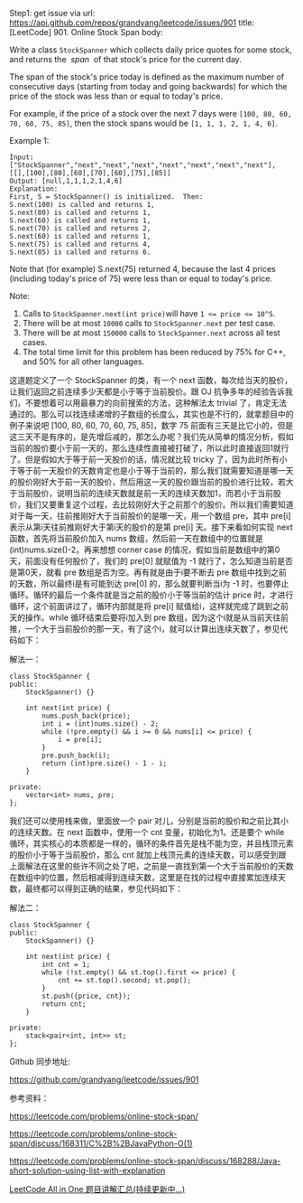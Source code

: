 Step1: get issue via url: https://api.github.com/repos/grandyang/leetcode/issues/901 
 title:[LeetCode] 901. Online Stock Span 
 body:  
   


Write a class `StockSpanner` which collects daily price quotes for some stock, and returns the  _span_  of that stock's price for the current day.

The span of the stock's price today is defined as the maximum number of consecutive days (starting from today and going backwards) for which the price of the stock was less than or equal to today's price.

For example, if the price of a stock over the next 7 days were `[100, 80, 60, 70, 60, 75, 85]`, then the stock spans would be `[1, 1, 1, 2, 1, 4, 6]`.

Example 1:
    
    
    Input: ["StockSpanner","next","next","next","next","next","next","next"], [[],[100],[80],[60],[70],[60],[75],[85]]
    Output: [null,1,1,1,2,1,4,6]
    Explanation:
    First, S = StockSpanner() is initialized.  Then:
    S.next(100) is called and returns 1,
    S.next(80) is called and returns 1,
    S.next(60) is called and returns 1,
    S.next(70) is called and returns 2,
    S.next(60) is called and returns 1,
    S.next(75) is called and returns 4,
    S.next(85) is called and returns 6.

Note that (for example) S.next(75) returned 4, because the last 4 prices  
(including today's price of 75) were less than or equal to today's price.

Note:

  1. Calls to `StockSpanner.next(int price)`will have `1 <= price <= 10^5`.
  2. There will be at most `10000` calls to `StockSpanner.next` per test case.
  3. There will be at most `150000` calls to `StockSpanner.next` across all test cases.
  4. The total time limit for this problem has been reduced by 75% for C++, and 50% for all other languages.



  
  
这道题定义了一个 StockSpanner 的类，有一个 next 函数，每次给当天的股价，让我们返回之前连续多少天都是小于等于当前股价。跟 OJ 抗争多年的经验告诉我们，不要想着可以用最暴力的向前搜索的方法，这种解法太 trivial 了，肯定无法通过的。那么可以找连续递增的子数组的长度么，其实也是不行的，就拿题目中的例子来说吧 [100, 80, 60, 70, 60, 75, 85]，数字 75 前面有三天是比它小的，但是这三天不是有序的，是先增后减的，那怎么办呢？我们先从简单的情况分析，假如当前的股价要小于前一天的，那么连续性直接被打破了，所以此时直接返回1就行了。但是假如大于等于前一天股价的话，情况就比较 tricky 了，因为此时所有小于等于前一天股价的天数肯定也是小于等于当前的，那么我们就需要知道是哪一天的股价刚好大于前一天的股价，然后用这一天的股价跟当前的股价进行比较，若大于当前股价，说明当前的连续天数就是前一天的连续天数加1，而若小于当前股价，我们又要重复这个过程，去比较刚好大于之前那个的股价。所以我们需要知道对于每一天，往前推刚好大于当前股价的是哪一天，用一个数组 pre，其中 pre[i] 表示从第i天往前推刚好大于第i天的股价的是第 pre[i] 天。接下来看如何实现 next 函数，首先将当前股价加入 nums 数组，然后前一天在数组中的位置就是 (int)nums.size()-2。再来想想 corner case 的情况，假如当前是数组中的第0天，前面没有任何股价了，我们的 pre[0] 就赋值为 -1 就行了，怎么知道当前是否是第0天，就看 pre 数组是否为空。再有就是由于i要不断去 pre 数组中找到之前的天数，所以最终i是有可能到达 pre[0] 的，那么就要判断当i为 -1 时，也要停止循环。循环的最后一个条件就是当之前的股价小于等当前的估计 price 时，才进行循环，这个前面讲过了，循环内部就是将 pre[i] 赋值给i，这样就完成了跳到之前天的操作。while 循环结束后要将i加入到 pre 数组，因为这个i就是从当前天往前推，一个大于当前股价的那一天，有了这个i，就可以计算出连续天数了，参见代码如下：

  
  
解法一：
    
    
    class StockSpanner {
    public:
        StockSpanner() {}
        
        int next(int price) {
            nums.push_back(price);
            int i = (int)nums.size() - 2;
            while (!pre.empty() && i >= 0 && nums[i] <= price) {
                i = pre[i];
            }
            pre.push_back(i);
            return (int)pre.size() - 1 - i;
        }
    
    private:
        vector<int> nums, pre;
    };

  
  
我们还可以使用栈来做，里面放一个 pair 对儿，分别是当前的股价和之前比其小的连续天数。在 next 函数中，使用一个 cnt 变量，初始化为1。还是要个 while 循环，其实核心的本质都是一样的，循环的条件首先是栈不能为空，并且栈顶元素的股价小于等于当前股价，那么 cnt 就加上栈顶元素的连续天数，可以感受到跟上面解法在这里的些许不同之处了吧，之前是一直找到第一个大于当前股价的天数在数组中的位置，然后相减得到连续天数，这里是在找的过程中直接累加连续天数，最终都可以得到正确的结果，参见代码如下：

  
  
解法二：
    
    
    class StockSpanner {
    public:
        StockSpanner() {}
        
        int next(int price) {       
            int cnt = 1;
            while (!st.empty() && st.top().first <= price) {
                cnt += st.top().second; st.pop();
            }
            st.push({price, cnt});
            return cnt;
        }
    
    private:
        stack<pair<int, int>> st;
    };

  
  
Github 同步地址:

<https://github.com/grandyang/leetcode/issues/901>

  
  
参考资料：

<https://leetcode.com/problems/online-stock-span/>

<https://leetcode.com/problems/online-stock-span/discuss/168311/C%2B%2BJavaPython-O(1)>

<https://leetcode.com/problems/online-stock-span/discuss/168288/Java-short-solution-using-list-with-explanation>

  
  
[LeetCode All in One 题目讲解汇总(持续更新中...)](https://www.cnblogs.com/grandyang/p/4606334.html)
